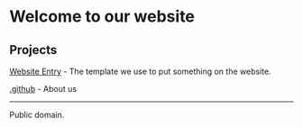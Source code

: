 # Welcome to our website

## Projects

[Website Entry](http://191512.xyz/website-entry/) - The template we use to put something on the website.

[.github](https://191512.xyz/.github) - About us

---

Public domain.

<style>@media (prefers-color-scheme:dark){:root{filter:invert(100%)}}</style>
